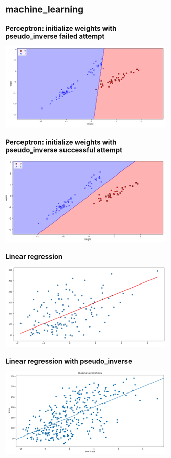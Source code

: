 # machine_learning

## Perceptron: initialize weights with pseudo_inverse failed attempt

![image1](images/perceptron_pseudo_fail.PNG)

## Perceptron: initialize weights with pseudo_inverse successful attempt

![image2](images/perceptron_pseudo.PNG)

## Linear regression

![image3](images/lr.PNG)

## Linear regression with pseudo_inverse

![image3](images/correct.PNG)

